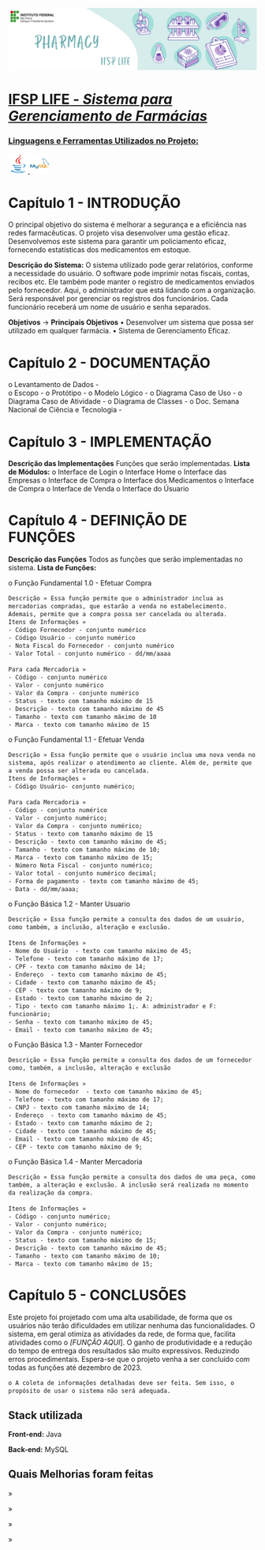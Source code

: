 <p align="center">
     <a href="https://pep.ifsp.edu.br/">
    <img src="PEP LIFE.png" alt="IFSP_LIFE">
</p>

# **IFSP LIFE** - *Sistema para Gerenciamento de Farmácias*

<h3 align="left">Linguagens e Ferramentas Utilizados no Projeto:</h3>
<p align="left"> <a href="https://www.java.com" target="_blank" rel="noreferrer"> <img src="https://raw.githubusercontent.com/devicons/devicon/master/icons/java/java-original.svg" alt="java" width="40" height="40"/> </a> <a href="https://www.mysql.com/" target="_blank" rel="noreferrer"> <img src="https://raw.githubusercontent.com/devicons/devicon/master/icons/mysql/mysql-original-wordmark.svg" alt="mysql" width="40" height="40"/> </a> </p>


# Capítulo 1 - INTRODUÇÃO
O principal objetivo do sistema é melhorar a segurança e a eficiência nas redes farmacêuticas. O projeto visa desenvolver uma gestão eficaz. Desenvolvemos este sistema para garantir um policiamento eficaz, fornecendo estatísticas dos medicamentos em estoque.

**Descrição do Sistema:** 
O sistema utilizado pode gerar relatórios, conforme a necessidade do usuário. O software pode imprimir notas fiscais, contas, recibos etc. Ele também pode manter o registro de medicamentos enviados pelo fornecedor. Aqui, o administrador que está lidando com a organização. Será responsável por gerenciar os registros dos funcionários. Cada funcionário receberá um nome de usuário e senha separados.

**Objetivos**
-> **Principais Objetivos**
• Desenvolver um sistema que possa ser utilizado em qualquer farmácia.
• Sistema de Gerenciamento Eficaz.

# Capítulo 2 - DOCUMENTAÇÃO
o Levantamento de Dados -  
o Escopo -
o Protótipo -
o Modelo Lógico -
o Diagrama Caso de Uso -
o Diagrama Caso de Atividade - 
o Diagrama de Classes - 
o Doc. Semana Nacional de Ciência e Tecnologia - 


# Capítulo 3 - IMPLEMENTAÇÃO 
**Descrição das Implementações**
Funções que serão implementadas. 
**Lista de Módulos:**
o  Interface de Login
o  Interface Home
o  Interface das Empresas
o  Interface de Compra
o  Interface dos Medicamentos
o  Interface de Compra
o  Interface de Venda
o Interface do Úsuario

# Capítulo 4 - DEFINIÇÃO DE FUNÇÕES 
**Descrição das Funções**
Todos as funções que serão implementadas no sistema.
**Lista de Funções:**<p>

o Função Fundamental 1.0 - Efetuar Compra

    Descrição » Essa função permite que o administrador inclua as mercadorias compradas, que estarão a venda no estabelecimento. Ademais, permite que a compra possa ser cancelada ou alterada.
    Itens de Informações » 
    - Código Fornecedor - conjunto numérico
    - Código Usuário - conjunto numérico
    - Nota Fiscal do Fornecedor - conjunto numérico
    - Valor Total - conjunto numérico - dd/mm/aaaa

    Para cada Mercadoria » 
    - Código - conjunto numérico
    - Valor - conjunto numérico
    - Valor da Compra - conjunto numérico
    - Status - texto com tamanho máximo de 15
    - Descrição - texto com tamanho máximo de 45
    - Tamanho - texto com tamanho máximo de 10
    - Marca - texto com tamanho máximo de 15

o Função Fundamental 1.1 - Efetuar Venda

    Descrição » Essa função permite que o usuário inclua uma nova venda no sistema, após realizar o atendimento ao cliente. Além de, permite que a venda possa ser alterada ou cancelada.
    Itens de Informações » 
    - Código Usuário- conjunto numérico;

    Para cada Mercadoria » 
    - Código - conjunto numérico
    - Valor - conjunto numérico;
    - Valor da Compra - conjunto numérico;
    - Status - texto com tamanho máximo de 15
    - Descrição - texto com tamanho máximo de 45;
    - Tamanho - texto com tamanho máximo de 10;
    - Marca - texto com tamanho máximo de 15;
    - Número Nota Fiscal - conjunto numérico;
    - Valor total - conjunto numérico decimal;
    - Forma de pagamento - texto com tamanho máximo de 45;
    - Data - dd/mm/aaaa;

o Função Básica 1.2 - Manter Usuario

    Descrição » Essa função permite a consulta dos dados de um usuário, como também, a inclusão, alteração e exclusão.

    Itens de Informações » 
    - Nome do Usuário  - texto com tamanho máximo de 45;
    - Telefone - texto com tamanho máximo de 17;
    - CPF - texto com tamanho máximo de 14;
    - Endereço  - texto com tamanho máximo de 45;
    - Cidade - texto com tamanho máximo de 45;
    - CEP - texto com tamanho máximo de 9;
    - Estado - texto com tamanho máximo de 2;
    - Tipo - texto com tamanho máximo 1;. A: administrador e F: funcionário;
    - Senha - texto com tamanho máximo de 45;
    - Email - texto com tamanho máximo de 45;

o Função Básica 1.3 - Manter Fornecedor

    Descrição » Essa função permite a consulta dos dados de um fornecedor como, também, a inclusão, alteração e exclusão

    Itens de Informações » 
    - Nome do fornecedor  - texto com tamanho máximo de 45;
    - Telefone - texto com tamanho máximo de 17;
    - CNPJ - texto com tamanho máximo de 14;
    - Endereço  - texto com tamanho máximo de 45;
    - Estado - texto com tamanho máximo de 2;
    - Cidade - texto com tamanho máximo de 45;
    - Email - texto com tamanho máximo de 45;
    - CEP - texto com tamanho máximo de 9;

o Função Básica 1.4 - Manter Mercadoria

    Descrição » Essa função permite a consulta dos dados de uma peça, como também, a alteração e exclusão. A inclusão será realizada no momento da realização da compra.

    Itens de Informações » 
    - Código - conjunto numérico;
    - Valor - conjunto numérico;
    - Valor da Compra - conjunto numérico;
    - Status - texto com tamanho máximo de 15;
    - Descrição - texto com tamanho máximo de 45;
    - Tamanho - texto com tamanho máximo de 10;
    - Marca - texto com tamanho máximo de 15;

# Capítulo 5 - CONCLUSÕES
 Este projeto foi projetado com uma alta usabilidade, de forma que os usuários não terão dificuldades em utilizar nenhuma das funcionalidades. O sistema, em geral otimiza as atividades da rede, de forma que, facilita atividades como o *[FUNÇÃO AQUI*]. O ganho de produtividade e a redução do tempo de entrega dos resultados são muito expressivos. Reduzindo erros procedimentais. Espera-se que o projeto venha a ser concluído com todas as funções até dezembro de 2023.

    o A coleta de informações detalhadas deve ser feita. Sem isso, o propósito de usar o sistema não será adequada.

## Stack utilizada

**Front-end:** Java

**Back-end:** MySQL


## Quais Melhorias foram feitas

»

»


»

»
